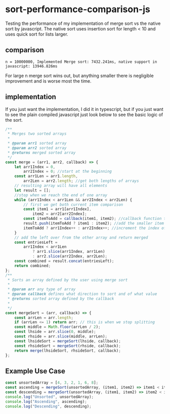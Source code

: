 # sort-performance-comparison-js

Testing the performance of my implementation of merge sort vs the native sort by javascript. The native sort uses insertion sort for length < 10 and
uses quick sort for lists larger.

## comparison

```
n = 10000000, Implemented Merge sort: 7432.241ms, native support in javascript: 13946.826ms
```

For large n merge sort wins out, but anything smaller there is negligible improvement and is worse most the time.

## implementation

If you just want the implementation, I did it in typescript, but if you just want to see the plain compiled javascript
just look below to see the basic logic of the sort.

```javascript
/**
 * Merges two sorted arrays
 *
 * @param arr1 sorted array
 * @param arr2 sorted array
 * @returns merged sorted array
 */
const merge = (arr1, arr2, callback) => {
	let arr1Index = 0,
		arr2Index = 0; //start at the beginning
	const arr1Len = arr1.length,
		arr2Len = arr2.length; //get both lengths of arrays
	// resulting array will have all elements
	let result = [];
	//stop when we reach the end of one array
	while (arr1Index < arr1Len && arr2Index < arr2Len) {
		// first we get both current item comparison
		const item1 = arr1[arr1Index],
			item2 = arr2[arr2Index];
		const itemToAdd = callback(item1, item2); //callback function to select item to add
		result.push(itemToAdd ? item1 : item2); //add the smaller item
		itemToAdd ? arr1Index++ : arr2Index++; //increment the index of the one added
	}
	// add the left over from the other array and return merged
	const entriesLeft =
		arr1Index < arr1Len
			? arr1.slice(arr1Index, arr1Len)
			: arr2.slice(arr2Index, arr2Len);
	const combined = result.concat(entriesLeft);
	return combined;
};
/**
 * Sorts an array defined by the user using merge sort
 *
 * @param arr any type of array
 * @param callback defines what direction to sort and of what value
 * @returns sorted array defined by the callback
 *
 */
const mergeSort = (arr, callback) => {
	const arrLen = arr.length;
	if (arrLen <= 1) return arr; // this is when we stop splitting
	const middle = Math.floor(arrLen / 2);
	const lhside = arr.slice(0, middle);
	const rhside = arr.slice(middle, arrLen);
	const lhsideSort = mergeSort(lhside, callback);
	const rhsideSort = mergeSort(rhside, callback);
	return merge(lhsideSort, rhsideSort, callback);
};
```

## Example Use Case

```javascript
const unsortedArray = [4, 3, 2, 1, 6, 8];
const ascending = mergeSort(unsortedArray, (item1, item2) => item1 < item2);
const descending = mergeSort(unsortedArray, (item1, item2) => item2 < item1);
console.log("Unsorted", unsortedArray);
console.log("Ascending", ascending);
console.log("Descending", descending);
```
